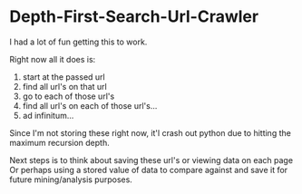 Depth-First-Search-Url-Crawler
==============================
I had a lot of fun getting this to work. 

Right now all it does is:
1) start at the passed url
2) find all url's on that url
3) go to each of those url's
4) find all url's on each of those url's...
5) ad infinitum...

Since I'm not storing these right now, it'l crash out python
due to hitting the maximum recursion depth. 

Next steps is to think about saving these url's or viewing data on each page
Or perhaps using a stored value of data to compare against and save it for future mining/analysis purposes.
